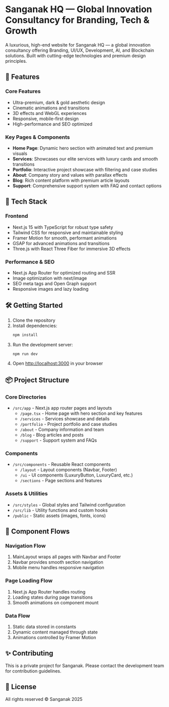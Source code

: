 # Sanganak HQ — Global Innovation Consultancy for Branding, Tech & Growth

A luxurious, high-end website for Sanganak HQ — a global innovation consultancy offering Branding, UI/UX, Development, AI, and Blockchain solutions. Built with cutting-edge technologies and premium design principles.

## 🌟 Features

### Core Features
- Ultra-premium, dark & gold aesthetic design
- Cinematic animations and transitions
- 3D effects and WebGL experiences
- Responsive, mobile-first design
- High-performance and SEO optimized

### Key Pages & Components
- **Home Page**: Dynamic hero section with animated text and premium visuals
- **Services**: Showcases our elite services with luxury cards and smooth transitions
- **Portfolio**: Interactive project showcase with filtering and case studies
- **About**: Company story and values with parallax effects
- **Blog**: Rich content platform with premium article layouts
- **Support**: Comprehensive support system with FAQ and contact options

## 🚀 Tech Stack

### Frontend
- Next.js 15 with TypeScript for robust type safety
- Tailwind CSS for responsive and maintainable styling
- Framer Motion for smooth, performant animations
- GSAP for advanced animations and transitions
- Three.js with React Three Fiber for immersive 3D effects

### Performance & SEO
- Next.js App Router for optimized routing and SSR
- Image optimization with next/image
- SEO meta tags and Open Graph support
- Responsive images and lazy loading

## 🛠️ Getting Started

1. Clone the repository
2. Install dependencies:
   ```bash
   npm install
   ```
3. Run the development server:
   ```bash
   npm run dev
   ```
4. Open [http://localhost:3000](http://localhost:3000) in your browser

## 📦 Project Structure

### Core Directories
- `/src/app` - Next.js app router pages and layouts
  - `/page.tsx` - Home page with hero section and key features
  - `/services` - Services showcase and details
  - `/portfolio` - Project portfolio and case studies
  - `/about` - Company information and team
  - `/blog` - Blog articles and posts
  - `/support` - Support system and FAQs

### Components
- `/src/components` - Reusable React components
  - `/layout` - Layout components (Navbar, Footer)
  - `/ui` - UI components (LuxuryButton, LuxuryCard, etc.)
  - `/sections` - Page sections and features

### Assets & Utilities
- `/src/styles` - Global styles and Tailwind configuration
- `/src/lib` - Utility functions and custom hooks
- `/public` - Static assets (images, fonts, icons)

## 🔄 Component Flows

### Navigation Flow
1. MainLayout wraps all pages with Navbar and Footer
2. Navbar provides smooth section navigation
3. Mobile menu handles responsive navigation

### Page Loading Flow
1. Next.js App Router handles routing
2. Loading states during page transitions
3. Smooth animations on component mount

### Data Flow
1. Static data stored in constants
2. Dynamic content managed through state
3. Animations controlled by Framer Motion

## ✨ Contributing

This is a private project for Sanganak. Please contact the development team for contribution guidelines.

## 📝 License

All rights reserved © Sanganak 2025
